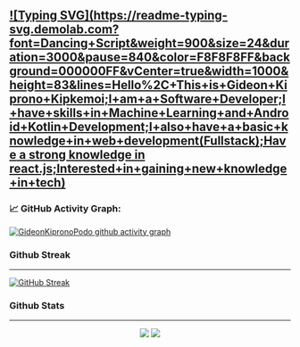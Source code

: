 

[![Typing SVG](https://readme-typing-svg.demolab.com?font=Dancing+Script&weight=900&size=24&duration=3000&pause=840&color=F8F8F8FF&background=000000FF&vCenter=true&width=1000&height=83&lines=Hello%2C+This+is+Gideon+Kiprono+Kipkemoi;I+am+a+Software+Developer;I+have+skills+in+Machine+Learning+and+Android+Kotlin+Development;I+also+have+a+basic+knowledge+in+web+development(Fullstack);Have a strong knowledge in react.js;Interested+in+gaining+new+knowledge+in+tech)](https://git.io/typing-svg)
----------------------------------------------------------------------------------------------------------------------------


### 📈 GitHub Activity Graph:
[![GideonKipronoPodo github activity graph](https://github-readme-activity-graph.cyclic.app/graph?username=GideonKipronoPodo&theme=github-compact)](https://github.com/GideonKipronoPodo/github-readme-activity-graph)

### Github Streak
----------------------------------------------------------------------------------------------------------------------------
[![GitHub Streak](https://github-readme-streak-stats.herokuapp.com?user=GideonKipronoPodo&theme=radical&hide_border=true)](https://git.io/streak-stats)

### Github Stats
----------------------------------------------------------------------------------------------------------------------------
<p align = "center">
  <img  src = "https://github-readme-stats.vercel.app/api?username=GideonKipronoPodo&show_icons=true&theme=radical&line_height=27">
  <img src = "https://github-readme-stats.vercel.app/api/top-langs/?username=GideonKipronoPodo&hide=dart,django,javascript,html,css,scss,pythonless&theme=radical">
</p>
